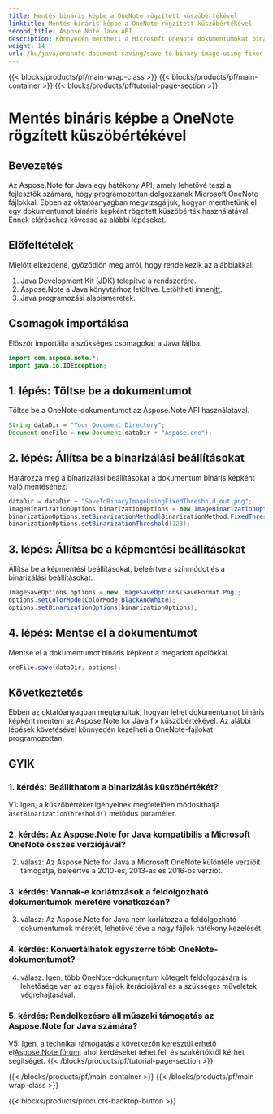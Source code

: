 ```yaml
---
title: Mentés bináris képbe a OneNote rögzített küszöbértékével
linktitle: Mentés bináris képbe a OneNote rögzített küszöbértékével
second_title: Aspose.Note Java API
description: Könnyedén mentheti a Microsoft OneNote dokumentumokat bináris képként a rögzített küszöbértékkel az Aspose.Note Java segítségével. Növelje OneNote fájlkezelési képességeit.
weight: 14
url: /hu/java/onenote-document-saving/save-to-binary-image-using-fixed-threshold/
---
```


{{< blocks/products/pf/main-wrap-class >}}
{{< blocks/products/pf/main-container >}}
{{< blocks/products/pf/tutorial-page-section >}}

# Mentés bináris képbe a OneNote rögzített küszöbértékével

## Bevezetés

Az Aspose.Note for Java egy hatékony API, amely lehetővé teszi a fejlesztők számára, hogy programozottan dolgozzanak Microsoft OneNote fájlokkal. Ebben az oktatóanyagban megvizsgáljuk, hogyan menthetünk el egy dokumentumot bináris képként rögzített küszöbérték használatával. Ennek eléréséhez kövesse az alábbi lépéseket.

## Előfeltételek

Mielőtt elkezdené, győződjön meg arról, hogy rendelkezik az alábbiakkal:

1. Java Development Kit (JDK) telepítve a rendszerére.
2.  Aspose.Note a Java könyvtárhoz letöltve. Letöltheti innen[itt](https://releases.aspose.com/note/java/).
3. Java programozási alapismeretek.

## Csomagok importálása

Először importálja a szükséges csomagokat a Java fájlba.

```java
import com.aspose.note.*;
import java.io.IOException;
```

## 1. lépés: Töltse be a dokumentumot

Töltse be a OneNote-dokumentumot az Aspose.Note API használatával.

```java
String dataDir = "Your Document Directory";
Document oneFile = new Document(dataDir + "Aspose.one");
```

## 2. lépés: Állítsa be a binarizálási beállításokat

Határozza meg a binarizálási beállításokat a dokumentum bináris képként való mentéséhez.

```java
dataDir = dataDir + "SaveToBinaryImageUsingFixedThreshold_out.png";
ImageBinarizationOptions binarizationOptions = new ImageBinarizationOptions();
binarizationOptions.setBinarizationMethod(BinarizationMethod.FixedThreshold);
binarizationOptions.setBinarizationThreshold(123);
```

## 3. lépés: Állítsa be a képmentési beállításokat

Állítsa be a képmentési beállításokat, beleértve a színmódot és a binarizálási beállításokat.

```java
ImageSaveOptions options = new ImageSaveOptions(SaveFormat.Png);
options.setColorMode(ColorMode.BlackAndWhite);
options.setBinarizationOptions(binarizationOptions);
```

## 4. lépés: Mentse el a dokumentumot

Mentse el a dokumentumot bináris képként a megadott opciókkal.

```java
oneFile.save(dataDir, options);
```

## Következtetés

Ebben az oktatóanyagban megtanultuk, hogyan lehet dokumentumot bináris képként menteni az Aspose.Note for Java fix küszöbértékével. Az alábbi lépések követésével könnyedén kezelheti a OneNote-fájlokat programozottan.

## GYIK

### 1. kérdés: Beállíthatom a binarizálás küszöbértékét?

 V1: Igen, a küszöbértéket igényeinek megfelelően módosíthatja a`setBinarizationThreshold()` metódus paraméter.

### 2. kérdés: Az Aspose.Note for Java kompatibilis a Microsoft OneNote összes verziójával?

2. válasz: Az Aspose.Note for Java a Microsoft OneNote különféle verzióit támogatja, beleértve a 2010-es, 2013-as és 2016-os verziót.

### 3. kérdés: Vannak-e korlátozások a feldolgozható dokumentumok méretére vonatkozóan?

3. válasz: Az Aspose.Note for Java nem korlátozza a feldolgozható dokumentumok méretét, lehetővé téve a nagy fájlok hatékony kezelését.

### 4. kérdés: Konvertálhatok egyszerre több OneNote-dokumentumot?

4. válasz: Igen, több OneNote-dokumentum kötegelt feldolgozására is lehetősége van az egyes fájlok iterációjával és a szükséges műveletek végrehajtásával.

### 5. kérdés: Rendelkezésre áll műszaki támogatás az Aspose.Note for Java számára?

 V5: Igen, a technikai támogatás a következőn keresztül érhető el[Aspose.Note fórum](https://forum.aspose.com/c/note/28), ahol kérdéseket tehet fel, és szakértőktől kérhet segítséget.
{{< /blocks/products/pf/tutorial-page-section >}}

{{< /blocks/products/pf/main-container >}}
{{< /blocks/products/pf/main-wrap-class >}}

{{< blocks/products/products-backtop-button >}}
